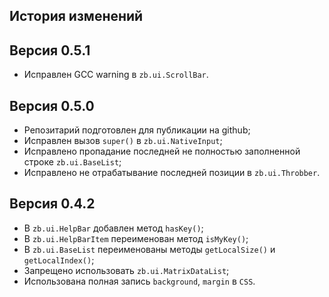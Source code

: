 История изменений
-----------------------

## Версия 0.5.1

* Исправлен GCC warning в `zb.ui.ScrollBar`.

## Версия 0.5.0

* Репозитарий подготовлен для публикации на github;
* Исправлен вызов `super()` в `zb.ui.NativeInput`;
* Исправлено пропадание последней не полностью заполненной строке `zb.ui.BaseList`;
* Исправлено не отрабатывание последней позиции в `zb.ui.Throbber`.

## Версия 0.4.2

* В `zb.ui.HelpBar` добавлен метод `hasKey()`;
* В `zb.ui.HelpBarItem` переименован метод `isMyKey()`;
* В `zb.ui.BaseList` переименованы методы `getLocalSize()` и `getLocalIndex()`;
* Запрещено использовать `zb.ui.MatrixDataList`;
* Использована полная запись `background`, `margin` в `CSS`.
